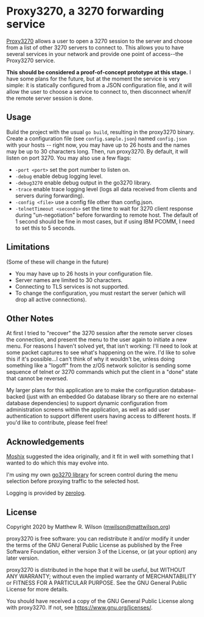 Proxy3270, a 3270 forwarding service
====================================

[Proxy3270](https://github.com/racingmars/proxy3270) allows a user to open a 3270 session to the server and choose from a list of other 3270 servers to connect to. This allows you to have several services in your network and provide one point of access--the Proxy3270 service.

**This should be considered a proof-of-concept prototype at this stage.** I have some plans for the future, but at the moment the service is very simple: it is statically configured from a JSON configuration file, and it will allow the user to choose a service to connect to, then disconnect when/if the remote server session is done.

Usage
-----

Build the project with the usual `go build`, resulting in the proxy3270 binary. Create a configuration file (see `config.sample.json`) named `config.json` with your hosts -- right now, you may have up to 26 hosts and the names may be up to 30 characters long. Then, run proxy3270. By default, it will listen on port 3270. You may also use a few flags:

 - `-port <port>` set the port number to listen on.
 - `-debug` enable debug logging level.
 - `-debug3270` enable debug output in the go3270 library.
 - `-trace` enable trace logging level (logs all data received from clients and servers during forwarding).
 - `-config <file>` use a config file other than config.json.
 - `-telnetTimeout <seconds>` set the time to wait for 3270 client response during "un-negotiation" before forwarding to remote host. The default of 1 second should be fine in most cases, but if using IBM PCOMM, I need to set this to 5 seconds.

Limitations
-----------

(Some of these will change in the future)

 - You may have up to 26 hosts in your configuration file.
 - Server names are limited to 30 characters.
 - Connecting to TLS services is not supported.
 - To change the configuration, you must restart the server (which will drop all active connections).

Other Notes
-----------

At first I tried to "recover" the 3270 session after the remote server closes the connection, and present the menu to the user again to initiate a new menu. For reasons I haven't solved yet, that isn't working: I'll need to look at some packet captures to see what's happening on the wire. I'd like to solve this if it's possible...I can't think of why it wouldn't be, unless doing something like a "logoff" from the z/OS network solicitor is sending some sequence of telnet or 3270 commands which put the client in a "done" state that cannot be reversed.

My larger plans for this application are to make the configuration database-backed (just with an embedded Go database library so there are no external database dependencies) to support dynamic configuration from administration screens within the application, as well as add user authentication to support different users having access to different hosts. If you'd like to contribute, please feel free!

Acknowledgements
----------------

[Moshix](https://github.com/moshix) suggested the idea originally, and it fit in well with something that I wanted to do which this may evolve into.

I'm using my own [go3270 library](https://github.com/racingmars/go3270/) for screen control during the menu selection before proxying traffic to the selected host.

Logging is provided by [zerolog](https://github.com/rs/zerolog).

License
-------

Copyright 2020 by Matthew R. Wilson (mwilson@mattwilson.org)

proxy3270 is free software: you can redistribute it and/or modify it under the terms of the GNU General Public License as published by the Free Software Foundation, either version 3 of the License, or (at your option) any later version.

proxy3270 is distributed in the hope that it will be useful, but WITHOUT ANY WARRANTY; without even the implied warranty of MERCHANTABILITY or FITNESS FOR A PARTICULAR PURPOSE. See the GNU General Public License for more details.

You should have received a copy of the GNU General Public License along with proxy3270. If not, see <https://www.gnu.org/licenses/>.